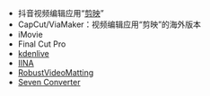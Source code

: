 - 抖音视频编辑应用“[剪映](https://zh.wikipedia.org/w/index.php?title=剪映&action=edit&redlink=1)”
- CapCut/ViaMaker：视频编辑应用“剪映”的海外版本
- iMovie
- Final Cut Pro
- [kdenlive](https://github.com/KDE/kdenlive)
- [IINA](https://iina.io/)
- [RobustVideoMatting](https://github.com/PeterL1n/RobustVideoMatting)
- [Seven Converter](https://github.com/SevenbytesSoftware/SevenConverter)
